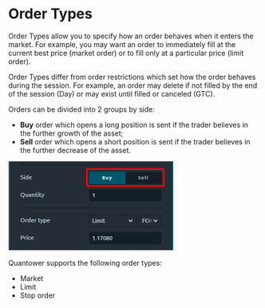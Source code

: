 # Order Types

Order Types allow you to specify how an order behaves when it enters the market. For example, you may want an order to immediately fill at the current best price \(market order\) or to fill only at a particular price \(limit order\).

Order Types differ from order restrictions which set how the order behaves during the session. For example, an order may delete if not filled by the end of the session \(Day\) or may exist until filled or canceled \(GTC\).

Orders can be divided into 2 groups by side:

* **Buy** order which opens a long position is sent if the trader believes in the further growth of the asset;
* **Sell** order which opens a short position is sent if the trader believes in the further decrease of the asset.

![Order&apos;s side - Buy and Sell](../../.gitbook/assets/order-side.png)

Quantower supports the following order types:

* Market
* Limit
* Stop order 

